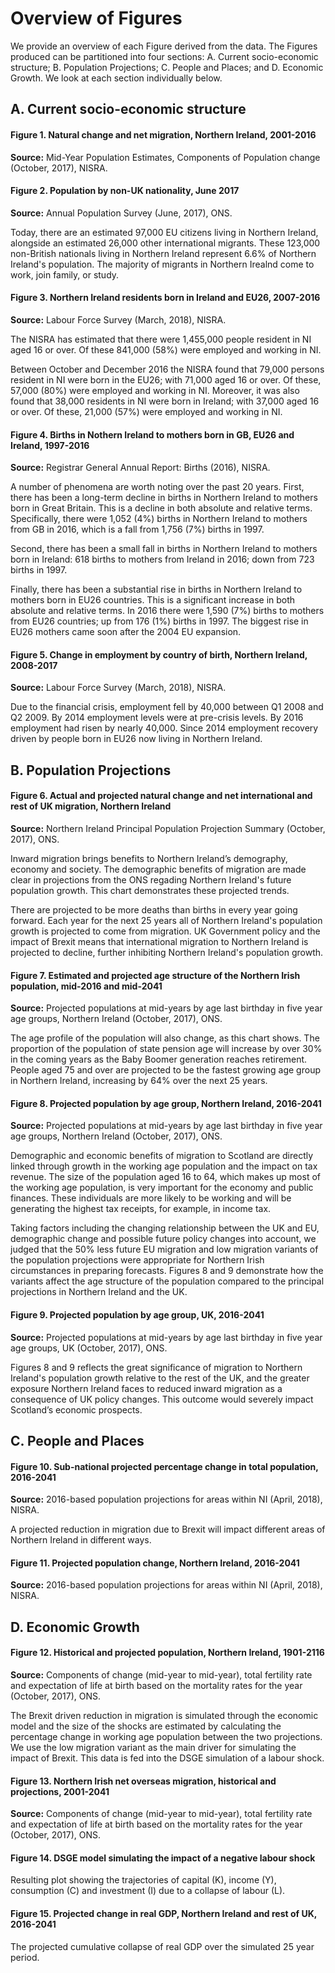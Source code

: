 # Overview of Figures

We provide an overview of each Figure derived from the data. The Figures produced can be partitioned into four sections: A. Current socio-economic structure; B. Population Projections; C. People and Places; and D. Economic Growth. We look at each section individually below.

## A. Current socio-economic structure

#### Figure 1. Natural change and net migration, Northern Ireland, 2001-2016

**Source:** Mid-Year Population Estimates, Components of Population change (October, 2017), NISRA.


#### Figure 2. Population by non-UK nationality, June 2017

**Source:** Annual Population Survey (June, 2017), ONS.

Today, there are an estimated 97,000 EU citizens living in Northern Ireland, alongside an estimated 26,000 other international migrants. These 123,000 non-British nationals living in Northern Ireland represent 6.6% of Northern Ireland's population. The majority of migrants in Northern Irealnd come to work, join family, or study.


#### Figure 3. Northern Ireland residents born in Ireland and EU26, 2007-2016

**Source:** Labour Force Survey (March, 2018), NISRA.

The NISRA has estimated that there were 1,455,000 people resident in NI aged 16 or over. Of these 841,000 (58%) were employed and working in NI.

Between October and December 2016 the NISRA found that 79,000 persons resident in NI were born in the EU26; with 71,000 aged 16 or over. Of these, 57,000 (80%) were employed and working in NI. Moreover, it was also found that 38,000 residents in NI were born in Ireland; with 37,000 aged 16 or over. Of these, 21,000 (57%) were employed and working in NI.


#### Figure 4. Births in Nothern Ireland to mothers born in GB, EU26 and Ireland, 1997-2016

**Source:** Registrar General Annual Report: Births (2016), NISRA.

A number of phenomena are worth noting over the past 20 years. First, there has been a long-term decline in births in Northern Ireland to mothers born in Great Britain. This is a decline in both absolute and relative terms. Specifically, there were 1,052 (4%) births in Northern Ireland to mothers from GB in 2016, which is a fall from 1,756 (7%) births in 1997.

Second, there has been a small fall in births in Northern Ireland to mothers born in Ireland: 618 births to mothers from Ireland in 2016; down
from 723 births in 1997.

Finally, there has been a substantial rise in births in Northern Ireland to mothers born in EU26 countries. This is a significant increase in both absolute and relative terms. In 2016 there were 1,590 (7%) births to mothers from EU26 countries; up from 176 (1%) births in 1997. The biggest rise in EU26 mothers came soon after the 2004 EU expansion.


#### Figure 5. Change in employment by country of birth, Northern Ireland, 2008-2017

**Source:** Labour Force Survey (March, 2018), NISRA.

Due to the financial crisis, employment fell by 40,000 between Q1 2008 and Q2 2009. By 2014 employment levels were at pre-crisis levels. By 2016 employment had risen by nearly 40,000. Since 2014 employment recovery driven by people born in EU26 now living in Northern Ireland.


## B. Population Projections

#### Figure 6. Actual and projected natural change and net international and rest of UK migration, Northern Ireland

**Source:** Northern Ireland Principal Population Projection Summary (October, 2017), ONS.

Inward migration brings benefits to Northern Ireland’s demography, economy and society. The demographic benefits of migration are made clear in projections from the ONS regading Northern Ireland's future population growth. This chart demonstrates these projected trends.

There are projected to be more deaths than births in every year going forward. Each year for the next 25 years all of Northern Ireland's population growth is projected to come from migration. UK Government policy and the impact of Brexit means that international migration to Northern Ireland is projected to decline, further inhibiting Northern Ireland's population growth.


#### Figure 7. Estimated and projected age structure of the Northern Irish population, mid-2016 and mid-2041

**Source:** Projected populations at mid-years by age last birthday in five year age groups, Northern Ireland (October, 2017), ONS.

The age profile of the population will also change, as this chart shows. The proportion of the population of state pension age will increase
by over 30% in the coming years as the Baby Boomer generation reaches retirement. People aged 75 and over are projected to be the fastest
growing age group in Northern Ireland, increasing by 64% over the next 25 years.


#### Figure 8. Projected population by age group, Northern Ireland, 2016-2041

**Source:** Projected populations at mid-years by age last birthday in five year age groups, Northern Ireland (October, 2017), ONS.

Demographic and economic benefits of migration to Scotland are directly linked through growth in the working age population and the impact on tax revenue. The size of the population aged 16 to 64, which makes up most of the working age population, is very important for the economy and public finances. These individuals are more likely to be working and will be generating the highest tax receipts, for example, in income tax.

Taking factors including the changing relationship between the UK and EU, demographic change and possible future policy changes into account, we judged that the 50% less future EU migration and low migration variants of the population projections were appropriate for Northern Irish circumstances in preparing forecasts. Figures 8 and 9 demonstrate how the variants affect the age structure of the population compared to the principal projections in Northern Ireland and the UK.


#### Figure 9. Projected population by age group, UK, 2016-2041

**Source:** Projected populations at mid-years by age last birthday in five year age groups, UK (October, 2017), ONS.

Figures 8 and 9 reflects the great significance of migration to Northern Ireland's population growth relative to the rest of the UK, and the greater exposure Northern Ireland faces to reduced inward migration as a consequence of UK policy changes. This outcome would severely impact Scotland’s economic prospects.

## C. People and Places

#### Figure 10. Sub-national projected percentage change in total population, 2016-2041

**Source:** 2016-based population projections for areas within NI (April, 2018), NISRA.

A projected reduction in migration due to Brexit will impact different areas of Northern Ireland in different ways.

#### Figure 11. Projected population change, Northern Ireland, 2016-2041

**Source:** 2016-based population projections for areas within NI (April, 2018), NISRA.

## D. Economic Growth

#### Figure 12. Historical and projected population, Northern Ireland, 1901-2116

**Source:** Components of change (mid-year to mid-year), total fertility rate and expectation of life at birth based on the mortality rates for the year (October, 2017), ONS.

The Brexit driven reduction in migration is simulated through the economic model and the size of the shocks are estimated by calculating the percentage change in working age population between the two projections. We use the low migration variant as the main driver for simulating the impact of Brexit. This data is fed into the DSGE simulation of a labour shock.

#### Figure 13. Northern Irish net overseas migration, historical and projections, 2001-2041

**Source:** Components of change (mid-year to mid-year), total fertility rate and expectation of life at birth based on the mortality rates for the year (October, 2017), ONS.



#### Figure 14. DSGE model simulating the impact of a negative labour shock

Resulting plot showing the trajectories of capital (K), income (Y), consumption (C) and investment (I) due to a collapse of labour (L).

#### Figure 15. Projected change in real GDP, Northern Ireland and rest of UK, 2016-2041

The projected cumulative collapse of real GDP over the simulated 25 year period.

